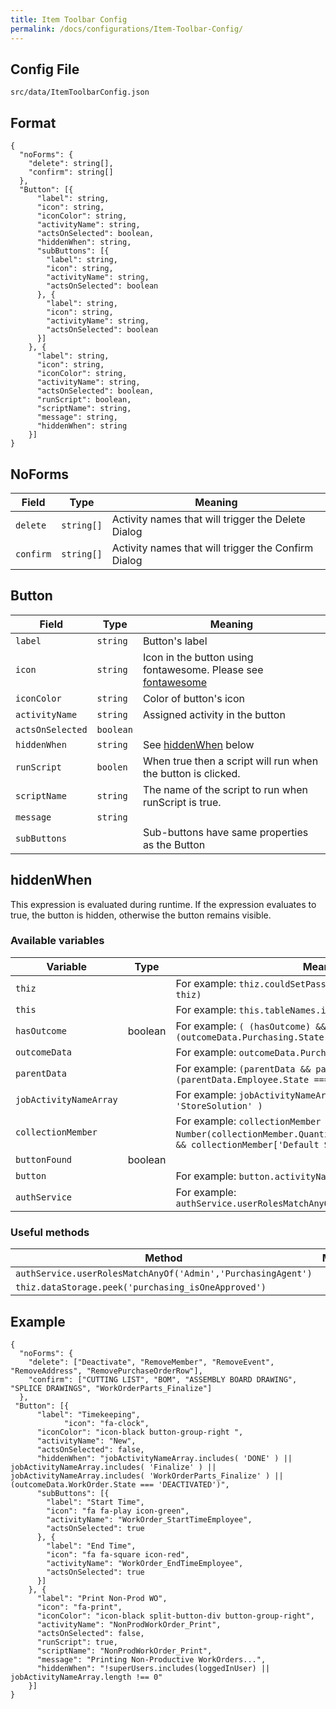 ```yaml
---
title: Item Toolbar Config
permalink: /docs/configurations/Item-Toolbar-Config/
---
```


## Config File
`src/data/ItemToolbarConfig.json`

## Format
```
{
  "noForms": {
    "delete": string[],
    "confirm": string[]
  },
  "Button": [{
      "label": string,
      "icon": string,
      "iconColor": string,
      "activityName": string,
      "actsOnSelected": boolean,
      "hiddenWhen": string,
      "subButtons": [{
        "label": string,
        "icon": string,
        "activityName": string,
        "actsOnSelected": boolean
      }, {
        "label": string,
        "icon": string,
        "activityName": string,
        "actsOnSelected": boolean
      }]
    }, {
      "label": string,
      "icon": string,
      "iconColor": string,
      "activityName": string,
      "actsOnSelected": boolean,
      "runScript": boolean,
      "scriptName": string,
      "message": string,
      "hiddenWhen": string
    }]
}

```
## NoForms

| Field | Type | Meaning |
| ------------- | ------------- | ------------- |
| `delete` | `string[]` | Activity names that will trigger the Delete Dialog |
| `confirm` | `string[]` | Activity names that will trigger the Confirm Dialog |

## Button 

| Field | Type | Meaning |
| ------------- | ------------- | ------------- |
| `label` | `string` | Button's label |
| `icon` | `string` | Icon in the button using fontawesome. Please see [fontawesome](https://fontawesome.com/icons)|
| `iconColor` | `string` | Color of button's icon |
| `activityName` | `string` | Assigned activity in the button |
| `actsOnSelected` | `boolean` | |
| `hiddenWhen` | `string` | See [hiddenWhen](#hiddenWhen) below |
| `runScript` | `boolen` | When true then a script will run when the button is clicked. |
| `scriptName` | `string` | The name of the script to run when runScript is true. |
| `message` | `string` | |
| `subButtons` |  | Sub-buttons have same properties as the Button |

## hiddenWhen
This expression is evaluated during runtime. If the expression evaluates to true, the button is hidden, otherwise the button remains visible.

### Available variables
| Variable | Type | Meaning |
| ------------- | ------------- | ------------- |
| `thiz` | | For example: `thiz.couldSetPasswordOf(thiz.selectedUuid, thiz)` |
| `this` | | For example: `this.tableNames.includes('Parts')` |
| `hasOutcome` | boolean | For example: `( (hasOutcome) && (outcomeData.Purchasing.State !== 'CLOSED') )` |
| `outcomeData` | | For example: `outcomeData.Purchasing.State === 'CLOSED'` |
| `parentData` | | For example: `(parentData && parentData.Employee && !(parentData.Employee.State === 'ACTIVE'))` |
| `jobActivityNameArray` | | For example: `jobActivityNameArray.includes( 'StoreSolution' )` |
| `collectionMember` | | For example: `collectionMember && Number(collectionMember.Quantity) > 0` or `collectionMember && collectionMember['Default Storage'] === 'Yes'` |
| `buttonFound` | boolean | |
| `button` | | For example: `button.activityName === 'UpdatePickList'` |
| `authService` | | For example: `authService.userRolesMatchAnyOf('Admin','PurchasingAgent')` |

### Useful methods
| Method | Meaning |
| ------------- | ------------- |
| `authService.userRolesMatchAnyOf('Admin','PurchasingAgent')` | |
| `thiz.dataStorage.peek('purchasing_isOneApproved')` | |


## Example
```
{
  "noForms": {
    "delete": ["Deactivate", "RemoveMember", "RemoveEvent", "RemoveAddress", "RemovePurchaseOrderRow"],
    "confirm": ["CUTTING LIST", "BOM", "ASSEMBLY BOARD DRAWING", "SPLICE DRAWINGS", "WorkOrderParts_Finalize"]
  },
 "Button": [{
      "label": "Timekeeping",
            "icon": "fa-clock",
      "iconColor": "icon-black button-group-right ",
      "activityName": "New",
      "actsOnSelected": false,
      "hiddenWhen": "jobActivityNameArray.includes( 'DONE' ) || jobActivityNameArray.includes( 'Finalize' ) || jobActivityNameArray.includes( 'WorkOrderParts_Finalize' ) || (outcomeData.WorkOrder.State === 'DEACTIVATED')",
      "subButtons": [{
        "label": "Start Time",
        "icon": "fa fa-play icon-green",
        "activityName": "WorkOrder_StartTimeEmployee",
        "actsOnSelected": true
      }, {
        "label": "End Time",
        "icon": "fa fa-square icon-red",
        "activityName": "WorkOrder_EndTimeEmployee",
        "actsOnSelected": true
      }]
    }, {
      "label": "Print Non-Prod WO",
      "icon": "fa-print",
      "iconColor": "icon-black split-button-div button-group-right",
      "activityName": "NonProdWorkOrder_Print",
      "actsOnSelected": false,
      "runScript": true,
      "scriptName": "NonProdWorkOrder_Print",
      "message": "Printing Non-Productive WorkOrders...",
      "hiddenWhen": "!superUsers.includes(loggedInUser) || jobActivityNameArray.length !== 0"
    }]  
}
```
